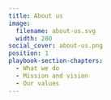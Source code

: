 ```yaml
---
title: About us
image:
  filename: about-us.svg
  width: 280
social_cover: about-us.png
position: 1
playbook-section-chapters:
  - What we do
  - Mission and vision
  - Our values
---
```

